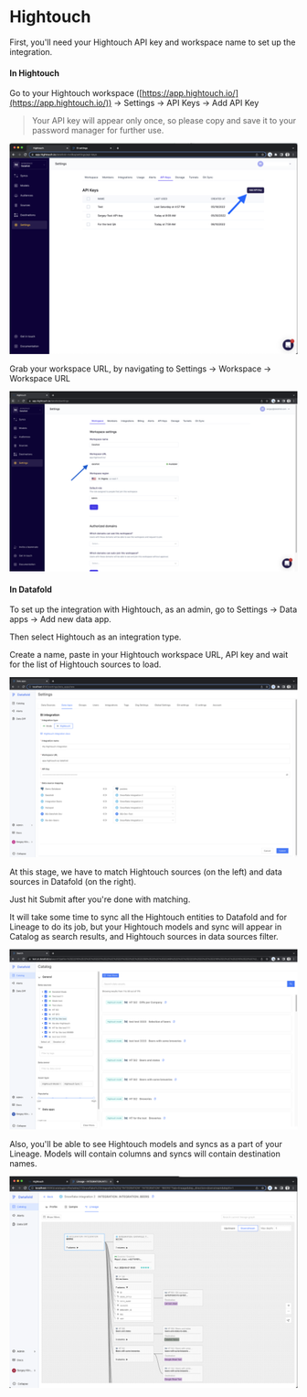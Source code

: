 # Hightouch

First, you'll need your Hightouch API key and workspace name to set up the integration.

#### In Hightouch

Go to your Hightouch workspace ([https://app.hightouch.io/](https://app.hightouch.io/))  -> Settings -> API Keys -> Add API Key

> Your API key will appear only once, so please copy and save it to your password manager for further use.


![Add API Key in Hightouch Settings ](<../../.gitbook/assets/Screenshot 2022-06-21 at 09.06.23.png>)

Grab your workspace URL, by navigating to Settings -> Workspace -> Workspace URL

![](<../../.gitbook/assets/Screenshot 2022-07-05 at 15.53.09.png>)

#### In Datafold

To set up the integration with Hightouch, as an admin, go to Settings -> Data apps -> Add new data app.

Then select Hightouch as an integration type.

Create a name, paste in your Hightouch workspace URL, API key and wait for the list of Hightouch sources to load.

![](<../../.gitbook/assets/Screenshot 2022-07-05 at 16.08.31.png>)

At this stage, we have to match Hightouch sources (on the left) and data sources in Datafold (on the right).

Just hit Submit after you're done with matching.

It will take some time to sync all the Hightouch entities to Datafold and for Lineage to do its job, but your Hightouch models and sync will appear in Catalog as search results, and Hightouch sources in data sources filter.

![](<../../.gitbook/assets/Screenshot 2022-07-06 at 16.46.31.png>)

Also, you'll be able to see Hightouch models and syncs as a part of your Lineage. Models will contain columns and syncs will contain destination names.

![](<../../.gitbook/assets/Screenshot 2022-06-21 at 09.20.31.png>)
